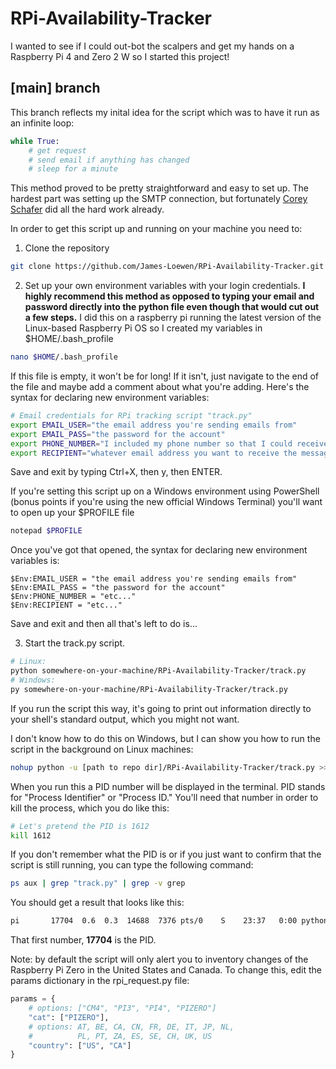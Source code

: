 # RPi-Availability-Tracker
I wanted to see if I could out-bot the scalpers and get my hands on a Raspberry Pi 4 and Zero 2 W so I started this project!
## [main] branch
This branch reflects my inital idea for the script which was to have it run as an infinite loop:
```python
while True:
    # get request
    # send email if anything has changed
    # sleep for a minute
```
This method proved to be pretty straightforward and easy to set up. The hardest part was setting up the SMTP connection, but fortunately [Corey Schafer](https://youtu.be/JRCJ6RtE3xU) did all the hard work already.

In order to get this script up and running on your machine you need to:

1. Clone the repository
```bash
git clone https://github.com/James-Loewen/RPi-Availability-Tracker.git
```
2. Set up your own environment variables with your login credentials. **I highly recommend this method as opposed to typing your email and password directly into the python file even though that would cut out a few steps.** I did this on a raspberry pi running the latest version of the Linux-based Raspberry Pi OS so I created my variables in $HOME/.bash_profile
```bash
nano $HOME/.bash_profile
```
If this file is empty, it won't be for long! If it isn't, just navigate to the end of the file and maybe add a comment about what you're adding. Here's the syntax for declaring new environment variables:
```bash
# Email credentials for RPi tracking script "track.py"
export EMAIL_USER="the email address you're sending emails from"
export EMAIL_PASS="the password for the account"
export PHONE_NUMBER="I included my phone number so that I could receive texts as well"
export RECIPIENT="whatever email address you want to receive the messages generated by the script"
```
Save and exit by typing Ctrl+X, then y, then ENTER.


If you're setting this script up on a Windows environment using PowerShell (bonus points if you're using the new official Windows Terminal) you'll want to open up your $PROFILE file
```powershell
notepad $PROFILE
```
Once you've got that opened, the syntax for declaring new environment variables is:
```text
$Env:EMAIL_USER = "the email address you're sending emails from"
$Env:EMAIL_PASS = "the password for the account"
$Env:PHONE_NUMBER = "etc..."
$Env:RECIPIENT = "etc..."
```
Save and exit and then all that's left to do is...

3. Start the track.py script.
```bash
# Linux:
python somewhere-on-your-machine/RPi-Availability-Tracker/track.py
# Windows:
py somewhere-on-your-machine/RPi-Availability-Tracker/track.py
```
If you run the script this way, it's going to print out information directly to your shell's standard output, which you might not want.

I don't know how to do this on Windows, but I can show you how to run the script in the background on Linux machines:
```bash
nohup python -u [path to repo dir]/RPi-Availability-Tracker/track.py >> rpi_inventory.log 2>> rpi_tracking_errors.log &
```
When you run this a PID number will be displayed in the terminal. PID stands for "Process Identifier" or "Process ID." You'll need that number in order to kill the process, which you do like this:
```bash
# Let's pretend the PID is 1612
kill 1612
```
If you don't remember what the PID is or if you just want to confirm that the script is still running, you can type the following command:
```bash
ps aux | grep "track.py" | grep -v grep
```
You should get a result that looks like this:
```bash
pi       17704  0.6  0.3  14688  7376 pts/0    S    23:37   0:00 python -u track.py
```
That first number, **17704** is the PID.

Note: by default the script will only alert you to inventory changes of the Raspberry Pi Zero in the United States and Canada. To change this, edit the params dictionary in the rpi_request.py file:
```python
params = {
    # options: ["CM4", "PI3", "PI4", "PIZERO"]
    "cat": ["PIZERO"],
    # options: AT, BE, CA, CN, FR, DE, IT, JP, NL,
    #          PL, PT, ZA, ES, SE, CH, UK, US
    "country": ["US", "CA"]
}
```
